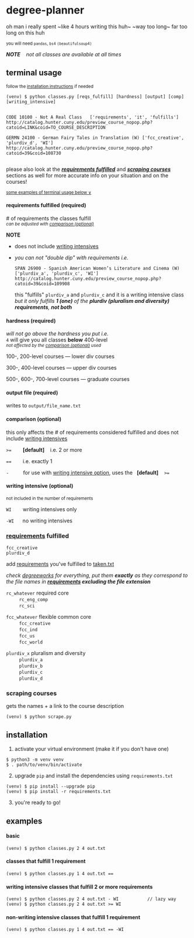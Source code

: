 # degree-planner

oh man i really spent ~like 4 hours writing this huh~ ~way too long~ far too long on this huh

<sup>you will need `pandas`, `bs4` `(beautifulsoup4)`</sup>

***NOTE**&nbsp;&nbsp;&nbsp; not all classes are available at all times* 



## terminal usage

<sub>follow the [installation instructions](#installation) if needed </sub>

```
(venv) $ python classes.py [reqs_fulfill] [hardness] [output] [comp] [writing_intensive]
```

```

CODE 10100 - Not A Real Class	['requirements', 'it', 'fulfills']
http://catalog.hunter.cuny.edu/preview_course_nopop.php?catoid=LINK&coid=TO_COURSE_DESCRIPTION

GERMN 24100 - German Fairy Tales in Translation (W)	['fcc_creative', 'plurdiv_d', 'WI']
http://catalog.hunter.cuny.edu/preview_course_nopop.php?catoid=39&coid=108730
 
```

please also look at the ***[requirements fulfilled](#requirements-fulfilled)*** and ***[scraping courses](#scraping-courses)*** sections as well for more accurate info on your situation and on the courses! 


<sup>[some examples of terminal usage below &or;](#examples)<sup>



#### requirements fulfilled (required)

\# of requirements the classes fulfill  
<sub>*can be adjusted with [comparison (optional)](#comparison-optional)*</sub>

**NOTE**
- does not include [writing intensives](#writing-intensive-optional)
- *you can not "double dip" with requirements i.e.*

  ```
  SPAN 26900 - Spanish American Women’s Literature and Cinema (W)    ['plurdiv_a', 'plurdiv_c', 'WI']
  http://catalog.hunter.cuny.edu/preview_course_nopop.php?catoid=39&coid=109908
  ```
  
  this "fulfills" `plurdiv_a` and `plurdiv_c` and it is a writing intensive class  
  *but it only fulfills **1 (one)** of the **plurdiv (pluralism and diversity) requirements**, **not both***


#### hardness (required)

*will not go above the hardness you put i.e.*  
`4` will give you all classes **below** 400-level  
<sub>*not affected by the [comparison (optional)](#comparison-optional) used*</sub>

100-, 200-level courses — lower div courses 

300-, 400-level courses — upper div courses 

500-, 600-, 700-level courses — graduate courses


#### output file (required)

writes to `output/file_name.txt`


#### comparison (optional)

this only affects the \# of requirements considered fulfilled and does not include [writing intensives](#writing-intensive-optional)

`>=` &nbsp;&nbsp;&nbsp;&nbsp;&nbsp;&nbsp; **\[default]** &nbsp;&nbsp; i.e. 2 or more

`==` &nbsp;&nbsp;&nbsp;&nbsp;&nbsp;&nbsp; i.e. exactly 1

`-` &nbsp;&nbsp;&nbsp;&nbsp;&nbsp;&nbsp;&nbsp;&nbsp; for use with [writing intensive option](#writing-intensive-optional), uses the  &nbsp; **\[default]** &nbsp;&nbsp; `>=`


#### writing intensive (optional)

<sub>not included in the number of requirements</sub>


`WI` &nbsp;&nbsp;&nbsp;&nbsp;&nbsp;&nbsp; writing intensives only

`-WI` &nbsp;&nbsp;&nbsp;&nbsp; no writing intensives



### [requirements](data/) fulfilled 

```
fcc_creative
plurdiv_d
```

add [requirements](data/) you've fulfilled to [taken.txt](user/taken.txt)

*check [degreeworks](https://degreeworks.cuny.edu/) for everything, put them **exactly** as they correspond to the file names in **[requirements](data/) excluding the file extension*** 

`rc_whatever` required core  
&nbsp;&nbsp;&nbsp;&nbsp;&nbsp;&nbsp;&nbsp;&nbsp; `rc_eng_comp`  
&nbsp;&nbsp;&nbsp;&nbsp;&nbsp;&nbsp;&nbsp;&nbsp; `rc_sci`  

`fcc_whatever` flexible common core  
&nbsp;&nbsp;&nbsp;&nbsp;&nbsp;&nbsp;&nbsp;&nbsp; `fcc_creative`  
&nbsp;&nbsp;&nbsp;&nbsp;&nbsp;&nbsp;&nbsp;&nbsp; `fcc_ind`  
&nbsp;&nbsp;&nbsp;&nbsp;&nbsp;&nbsp;&nbsp;&nbsp; `fcc_us`  
&nbsp;&nbsp;&nbsp;&nbsp;&nbsp;&nbsp;&nbsp;&nbsp; `fcc_world`  

`plurdiv_x` pluralism and diversity  
&nbsp;&nbsp;&nbsp;&nbsp;&nbsp;&nbsp;&nbsp;&nbsp; `plurdiv_a`  
&nbsp;&nbsp;&nbsp;&nbsp;&nbsp;&nbsp;&nbsp;&nbsp; `plurdiv_b`  
&nbsp;&nbsp;&nbsp;&nbsp;&nbsp;&nbsp;&nbsp;&nbsp; `plurdiv_c`  
&nbsp;&nbsp;&nbsp;&nbsp;&nbsp;&nbsp;&nbsp;&nbsp; `plurdiv_d`  


### scraping courses

gets the names + a link to the course description 

```
(venv) $ python scrape.py 
```


## installation 

1. activate your virtual environment (make it if you don't have one)

 ```
 $ python3 -m venv venv
 $ . path/to/venv/bin/activate
 ```

2. upgrade `pip` and install the dependencies using `requirements.txt`

 ```
 (venv) $ pip install --upgrade pip
 (venv) $ pip install -r requirements.txt
 ```

3. you're ready to go! 



## examples

#### basic

```
(venv) $ python classes.py 2 4 out.txt
```


#### classes that fulfill 1 requirement
```
(venv) $ python classes.py 1 4 out.txt == 
```


#### writing intensive classes that fulfill 2 or more requirements 
```
(venv) $ python classes.py 2 4 out.txt - WI           // lazy way
(venv) $ python classes.py 2 4 out.txt >= WI
```


#### non-writing intensive classes that fulfill 1 requirement
```
(venv) $ python classes.py 1 4 out.txt == -WI
```
